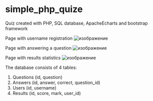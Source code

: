 # simple_php_quize
Quiz created with PHP, SQL database, ApacheEcharts and bootstrap framework 

Page with username registration
![изображение](https://github.com/dogee4803/simple_php_quize/assets/117568779/074896a1-acfd-4bac-8d7a-ce0fb7c04373)

Page with answering a question
![изображение](https://github.com/dogee4803/simple_php_quize/assets/117568779/8a8778e3-d540-492b-94e6-f5fc02cf7d15)

Page with results statistics
![изображение](https://github.com/dogee4803/simple_php_quize/assets/117568779/6ccc24d9-a3dd-4c66-b1b1-0d28ae240784)

The database consists of 4 tables:
1) Questions (id, question)
2) Answers (id, answer, correct, question_id)
3) Users (id, username)
4) Results (id, score, mark, user_id)

